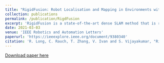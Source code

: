 ```yaml
---
title: "RigidFusion: Robot Localisation and Mapping in Environments with Large Dynamic Rigid Objects"
collection: publications
permalink: /publication/RigdFusion
excerpt: 'RigidFusion is a state-of-the-art dense SLAM method that is robust to large dynamic occlusion (over 65%) in the scene, without requiring prior shape or appearance of the dynamic objects. It also contributes a pipeline to simultaneously segment, track and reconstruct the static background and one dynamic rigid body from RGB-D sequences. Importantly, we open source the dataset with the camera and object ground truth trajectories to further inspire other researchers’ work in the area of SLAM in dynamic environments.'
date: 2021-03-03
venue: 'IEEE Robotics and Automation Letters'
paperurl: 'https://ieeexplore.ieee.org/document/9380340'
citation: 'R. Long, C. Rauch, T. Zhang, V. Ivan and S. Vijayakumar, "RigidFusion: Robot Localisation and Mapping in Environments With Large Dynamic Rigid Objects," in IEEE Robotics and Automation Letters, vol. 6, no. 2, pp. 3703-3710, April 2021, doi: 10.1109/LRA.2021.3066375.'
---
```

<!-- RigidFusion is a state-of-the-art dense SLAM method that is robust to large dynamic occlusion (over 65%) in the scene, without requiring prior shape or appearance of the dynamic objects. It also contributes a pipeline to simultaneously segment, track and reconstruct the static background and one dynamic rigid body from RGB-D sequences. Importantly, we open source the dataset with the camera and object ground truth trajectories to further inspire other researchers’ work in the area of SLAM in dynamic environments. -->

[Download paper here](http://homepages.inf.ed.ac.uk/svijayak/publications/long-RAL2021.pdf)
<!-- 
Recommended citation: Ran Long, Christian Rauch, Tianwei Zhang, Vladimir Ivan and Sethu Vijayakumar, RigidFusion: Robot Localisation and Mapping in Environments with Large Dynamic Rigid Objects, IEEE Robotics and Automation Letters (2021). -->
